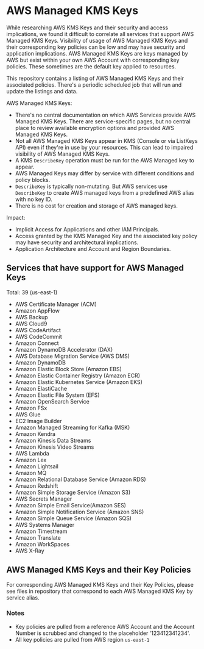 # AWS Managed KMS Keys

While researching AWS KMS Keys and their security and access implications, we found it difficult to correlate all services that support AWS Managed KMS Keys. Visibility of usage of AWS Managed KMS Keys and their corresponding key policies can be low and may have security and application implications.  AWS Managed KMS Keys are keys managed by AWS but exist within your own AWS Account with corresponding key policies.  These sometimes are the default key applied to resources.  

This repository contains a listing of AWS Managed KMS Keys and their associated policies.  There's a periodic scheduled job that will run and update the listings and data.

AWS Managed KMS Keys:
- There's no central documentation on which AWS Services provide AWS Managed KMS Keys.  There are service-specific pages, but no central place to review available encryption options and provided AWS Managed KMS Keys.
- Not all AWS Managed KMS Keys appear in KMS (Console or via ListKeys API) even if they're in use by your resources.  This can lead to impaired visibility of AWS Managed KMS Keys.
- A KMS `DescribeKey` operation must be run for the AWS Managed key to appear.
- AWS Managed Keys may differ by service with different conditions and policy blocks.
- `DescribeKey` is typically non-mutating.  But AWS services use `DescribeKey` to create AWS managed keys from a predefined AWS alias with no key ID.
- There is no cost for creation and storage of AWS managed keys.

Impact:
- Implicit Access for Applications and other IAM Principals.
- Access granted by the KMS Managed Key and the associated key policy may have security and architectural implications.
- Application Architecture and Account and Region Boundaries.

## Services that have support for AWS Managed Keys

Total: 39 (us-east-1)
- AWS Certificate Manager (ACM)
- Amazon AppFlow
- AWS Backup
- AWS Cloud9
- AWS CodeArtifact
- AWS CodeCommit
- Amazon Connect
- Amazon DynamoDB Accelerator (DAX)
- AWS Database Migration Service (AWS DMS)
- Amazon DynamoDB
- Amazon Elastic Block Store (Amazon EBS)
- Amazon Elastic Container Registry (Amazon ECR)
- Amazon Elastic Kubernetes Service (Amazon EKS)
- Amazon ElastiCache
- Amazon Elastic File System (EFS)
- Amazon OpenSearch Service
- Amazon FSx
- AWS Glue
- EC2 Image Builder
- Amazon Managed Streaming for Kafka (MSK)
- Amazon Kendra
- Amazon Kinesis Data Streams
- Amazon Kinesis Video Streams
- AWS Lambda
- Amazon Lex
- Amazon Lightsail
- Amazon MQ
- Amazon Relational Database Service (Amazon RDS)
- Amazon Redshift
- Amazon Simple Storage Service (Amazon S3)
- AWS Secrets Manager
- Amazon Simple Email Service(Amazon SES)
- Amazon Simple Notification Service (Amazon SNS)
- Amazon Simple Queue Service (Amazon SQS)
- AWS Systems Manager
- Amazon Timestream
- Amazon Translate
- Amazon WorkSpaces
- AWS X-Ray

## AWS Managed KMS Keys and their Key Policies

For corresponding AWS Managed KMS Keys and their Key Policies, please see files in repository that correspond to each AWS Managed KMS Key by service alias.

### Notes
- Key policies are pulled from a reference AWS Account and the Account Number is scrubbed and changed to the placeholder '123412341234'.
- All key policies are pulled from AWS region `us-east-1`
